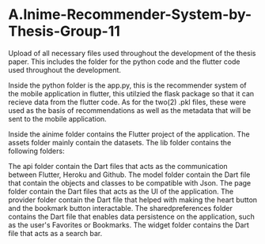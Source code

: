 # A.Inime-Recommender-System-by-Thesis-Group-11
Upload of all necessary files used throughout the development of the thesis paper. 
This includes the folder for the python code and the flutter code used throughout the development.

  Inside the python folder is the app.py, this is the recommender system of the mobile application in flutter, this utilzied the flask package so that it can recieve data from the flutter code. As for the two(2) .pkl files, these were used as the basis of recommendations as well as the metadata that will be sent to the mobile application.

Inside the ainime folder contains the Flutter project of the application. 
The assets folder mainly contain the datasets.
The lib folder contains the following folders:

The api folder contain the Dart files that acts as the communication between Flutter, Heroku and Github.
The model folder contain the Dart file that contain the objects and classes to be compatible with Json.
The page folder contain the Dart files that acts as the UI of the application. 
The provider folder contain the Dart file that helped with making the heart button and the bookmark button interactable.
The sharedpreferences folder contains the Dart file that enables data persistence on the application, such as the user's Favorites or Bookmarks.
The widget folder contains the Dart file that acts as a search bar.
